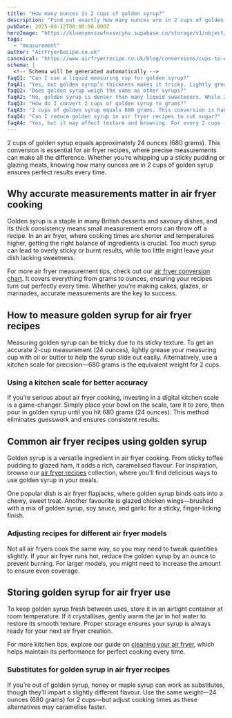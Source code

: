 ```yaml
---
title: "How many ounces is 2 cups of golden syrup?"
description: "Find out exactly how many ounces are in 2 cups of golden syrup with this simple UK conversion guide. Perfect for air fryer recipes!"
pubDate: 2025-08-12T00:00:00.000Z
heroImage: "https://klueoymssxwfnxsvcyhv.supabase.co/storage/v1/object/public/Shmucket/how-many-ounces-is-2-cups-of-golden-syrup.webp"
tags:
  - "measurement"
author: "AirFryerRecipe.co.uk"
canonical: "https://www.airfryerrecipe.co.uk/blog/conversions/cups-to-ounces/how-many-ounces-is-2-cups-of-golden-syrup"
schema: |
  <!-- Schema will be generated automatically -->
faqQ1: "Can I use a liquid measuring cup for golden syrup?"
faqA1: "Yes, but golden syrup’s thickness makes it tricky. Lightly grease the cup with oil first to help it pour out cleanly. For the most accurate 2-cup (24-ounce) measurement, a kitchen scale is best."
faqQ2: "Does golden syrup weigh the same as other syrups?"
faqA2: "No, golden syrup is denser than many liquid sweeteners. While 2 cups of water weigh about 16 ounces, golden syrup weighs 24 ounces due to its high sugar content. Always check specific conversions for accuracy."
faqQ3: "How do I convert 2 cups of golden syrup to grams?"
faqA3: "2 cups of golden syrup equals 680 grams. This conversion is handy for UK recipes, especially when using an air fryer, where precise measurements ensure even cooking and perfect texture."
faqQ4: "Can I reduce golden syrup in air fryer recipes to cut sugar?"
faqA4: "Yes, but it may affect texture and browning. For every 2 cups (24 ounces), try reducing by 2-3 ounces and monitor cooking time closely. The dish may need slightly less time in the air fryer."
---
```

<p>2 cups of golden syrup equals approximately 24 ounces (680 grams). This conversion is essential for air fryer recipes, where precise measurements can make all the difference. Whether you’re whipping up a sticky pudding or glazing meats, knowing how many ounces are in 2 cups of golden syrup ensures perfect results every time.</p>  

<h2>Why accurate measurements matter in air fryer cooking</h2>  
<p>Golden syrup is a staple in many British desserts and savoury dishes, and its thick consistency means small measurement errors can throw off a recipe. In an air fryer, where cooking times are shorter and temperatures higher, getting the right balance of ingredients is crucial. Too much syrup can lead to overly sticky or burnt results, while too little might leave your dish lacking sweetness.</p>  
<p>For more air fryer measurement tips, check out our <a href=https://www.airfryerrecipe.co.uk/air-fryer-conversion-chart>air fryer conversion chart</a>. It covers everything from grams to ounces, ensuring your recipes turn out perfectly every time. Whether you’re making cakes, glazes, or marinades, accurate measurements are the key to success.</p>  

<h2>How to measure golden syrup for air fryer recipes</h2>  
<p>Measuring golden syrup can be tricky due to its sticky texture. To get an accurate 2-cup measurement (24 ounces), lightly grease your measuring cup with oil or butter to help the syrup slide out easily. Alternatively, use a kitchen scale for precision—680 grams is the equivalent weight for 2 cups.</p>  

<h3>Using a kitchen scale for better accuracy</h3>  
<p>If you’re serious about air fryer cooking, investing in a digital kitchen scale is a game-changer. Simply place your bowl on the scale, tare it to zero, then pour in golden syrup until you hit 680 grams (24 ounces). This method eliminates guesswork and ensures consistent results.</p>  

<h2>Common air fryer recipes using golden syrup</h2>  
<p>Golden syrup is a versatile ingredient in air fryer cooking. From sticky toffee pudding to glazed ham, it adds a rich, caramelised flavour. For inspiration, browse our <a href=https://www.airfryerrecipe.co.uk/recipes>air fryer recipes</a> collection, where you’ll find delicious ways to use golden syrup in your meals.</p>  
<p>One popular dish is air fryer flapjacks, where golden syrup binds oats into a chewy, sweet treat. Another favourite is glazed chicken wings—brushed with a mix of golden syrup, soy sauce, and garlic for a sticky, finger-licking finish.</p>  

<h3>Adjusting recipes for different air fryer models</h3>  
<p>Not all air fryers cook the same way, so you may need to tweak quantities slightly. If your air fryer runs hot, reduce the golden syrup by an ounce to prevent burning. For larger models, you might need to increase the amount to ensure even coverage.</p>  

<h2>Storing golden syrup for air fryer use</h2>  
<p>To keep golden syrup fresh between uses, store it in an airtight container at room temperature. If it crystallises, gently warm the jar in hot water to restore its smooth texture. Proper storage ensures your syrup is always ready for your next air fryer creation.</p>  
<p>For more kitchen tips, explore our guide on <a href=https://www.airfryerrecipe.co.uk/air-fryer-cleaner>cleaning your air fryer</a>, which helps maintain its performance for perfect cooking every time.</p>  

<h3>Substitutes for golden syrup in air fryer recipes</h3>  
<p>If you’re out of golden syrup, honey or maple syrup can work as substitutes, though they’ll impart a slightly different flavour. Use the same weight—24 ounces (680 grams) for 2 cups—but adjust cooking times as these alternatives may caramelise faster.</p>
